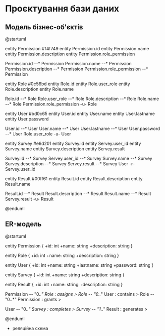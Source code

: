 # Проєктування бази даних
 
 
## Модель бізнес-об'єктів

@startuml

entity Permission #14f749
entity Permission.id
entity Permission.name
entity Permission.description
entity Permission.role_permission

Permission.id --* Permission
Permission.name --* Permission
Permission.description --* Permission
Permission.role_permission --* Permission 
 
entity Role #0c56bd
entity Role.id
entity Role.user_role
entity Role.description
entity Role.name

Role.id --* Role
Role.user_role --* Role
Role.description --* Role
Role.name --* Role
Permission.role_permission -u- Role

entity User #bd0c65
entity User.id
entity User.name
entity User.lastname
entity User.password

User.id --* User
User.name --* User
User.lastname --* User
User.password --* User
Role.user_role -u- User

entity Survey #e9d201
entity Survey.id
entity Servey.user_id
entity Survey.name
entity Survey.description
entity Servey.result

Survey.id --* Survey
Servey.user_id --* Survey
Survey.name --* Survey
Survey.description --* Survey
Servey.result --* Survey
User -r- Servey.user_id

entity Result #00ff61
entity Result.id
entity Result.description
entity Result.name

Result.id --* Result
Result.description --* Result
Result.name --* Result
Servey.result -u- Result

@enduml 

## ER-модель
@startuml

entity Permission {
  +id: int
  +name: string
  +description: string
}

entity Role {
  +id: int
  +name: string
  +description: string
}

entity User {
  +id: int
  +name: string
  +lastname: string
  +password: string
}

entity Survey {
  +id: int
  +name: string
  +description: string
}

entity Result {
  +id: int
  +name: string
  +description: string
}

Permission -- "0..*" Role : assigns >
Role -- "0..*" User : contains >
Role -- "0..*" Permission : grants >

User -- "0..*" Survey : completes >
Survey -- "1..*" Result : generates >

@enduml
- реляційна схема

